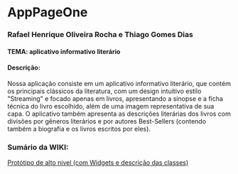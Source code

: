 # AppPageOne
<h3>Rafael Henrique Oliveira Rocha e Thiago Gomes Dias</h3>

<h4>TEMA: aplicativo informativo literário</h4>

<h4>Descrição:</h4><p>Nossa aplicação consiste em um aplicativo informativo literário, que contém os principais clássicos da literatura, com um design intuitivo estilo "Streaming" e focado apenas em livros, apresentando a sinopse e a ficha técnica do livro escolhido, além de uma imagem representativa de sua capa. O aplicativo também apresenta as descrições literárias dos livros com divisões por gêneros literários e por autores Best-Sellers (contendo também a biografia e os livros escritos por eles).  </p>

<h3>Sumário da WIKI: </h3>

<a href="https://github.com/rafaelhorocha/Aplicativo-SP-Ocean-470/wiki/Descri%C3%A7%C3%A3o-da-aplica%C3%A7%C3%A3o">Protótipo de alto nivel (com Widgets e descrição das classes)</a>




